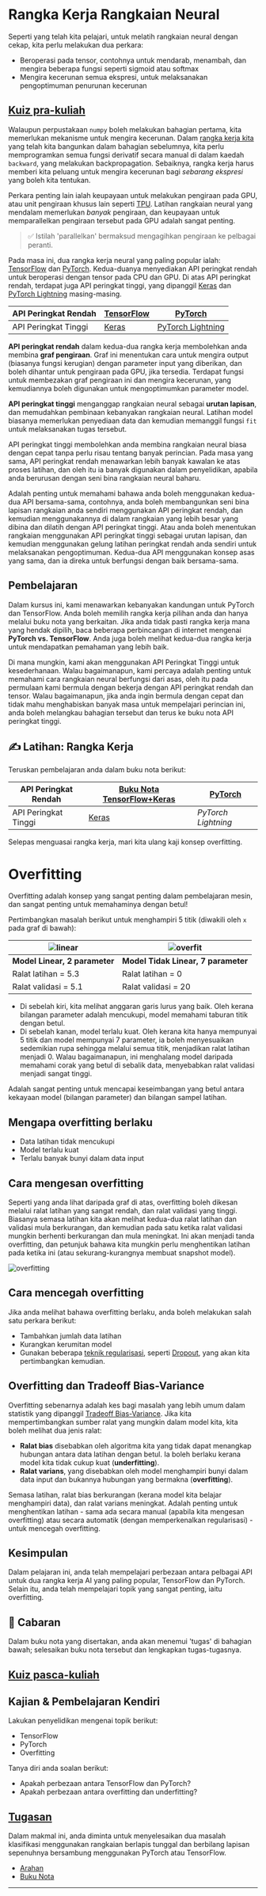 <!--
CO_OP_TRANSLATOR_METADATA:
{
  "original_hash": "ddd216f558a255260a9374008002c971",
  "translation_date": "2025-09-23T10:53:58+00:00",
  "source_file": "lessons/3-NeuralNetworks/05-Frameworks/README.md",
  "language_code": "ms"
}
-->
# Rangka Kerja Rangkaian Neural

Seperti yang telah kita pelajari, untuk melatih rangkaian neural dengan cekap, kita perlu melakukan dua perkara:

* Beroperasi pada tensor, contohnya untuk mendarab, menambah, dan mengira beberapa fungsi seperti sigmoid atau softmax
* Mengira kecerunan semua ekspresi, untuk melaksanakan pengoptimuman penurunan kecerunan

## [Kuiz pra-kuliah](https://ff-quizzes.netlify.app/en/ai/quiz/9)

Walaupun perpustakaan `numpy` boleh melakukan bahagian pertama, kita memerlukan mekanisme untuk mengira kecerunan. Dalam [rangka kerja kita](../04-OwnFramework/OwnFramework.ipynb) yang telah kita bangunkan dalam bahagian sebelumnya, kita perlu memprogramkan semua fungsi derivatif secara manual di dalam kaedah `backward`, yang melakukan backpropagation. Sebaiknya, rangka kerja harus memberi kita peluang untuk mengira kecerunan bagi *sebarang ekspresi* yang boleh kita tentukan.

Perkara penting lain ialah keupayaan untuk melakukan pengiraan pada GPU, atau unit pengiraan khusus lain seperti [TPU](https://en.wikipedia.org/wiki/Tensor_Processing_Unit). Latihan rangkaian neural yang mendalam memerlukan *banyak* pengiraan, dan keupayaan untuk memparallelkan pengiraan tersebut pada GPU adalah sangat penting.

> ✅ Istilah 'parallelkan' bermaksud mengagihkan pengiraan ke pelbagai peranti.

Pada masa ini, dua rangka kerja neural yang paling popular ialah: [TensorFlow](http://TensorFlow.org) dan [PyTorch](https://pytorch.org/). Kedua-duanya menyediakan API peringkat rendah untuk beroperasi dengan tensor pada CPU dan GPU. Di atas API peringkat rendah, terdapat juga API peringkat tinggi, yang dipanggil [Keras](https://keras.io/) dan [PyTorch Lightning](https://pytorchlightning.ai/) masing-masing.

API Peringkat Rendah | [TensorFlow](http://TensorFlow.org) | [PyTorch](https://pytorch.org/)
----------------------|-------------------------------------|--------------------------------
API Peringkat Tinggi  | [Keras](https://keras.io/)         | [PyTorch Lightning](https://pytorchlightning.ai/)

**API peringkat rendah** dalam kedua-dua rangka kerja membolehkan anda membina **graf pengiraan**. Graf ini menentukan cara untuk mengira output (biasanya fungsi kerugian) dengan parameter input yang diberikan, dan boleh dihantar untuk pengiraan pada GPU, jika tersedia. Terdapat fungsi untuk membezakan graf pengiraan ini dan mengira kecerunan, yang kemudiannya boleh digunakan untuk mengoptimumkan parameter model.

**API peringkat tinggi** menganggap rangkaian neural sebagai **urutan lapisan**, dan memudahkan pembinaan kebanyakan rangkaian neural. Latihan model biasanya memerlukan penyediaan data dan kemudian memanggil fungsi `fit` untuk melaksanakan tugas tersebut.

API peringkat tinggi membolehkan anda membina rangkaian neural biasa dengan cepat tanpa perlu risau tentang banyak perincian. Pada masa yang sama, API peringkat rendah menawarkan lebih banyak kawalan ke atas proses latihan, dan oleh itu ia banyak digunakan dalam penyelidikan, apabila anda berurusan dengan seni bina rangkaian neural baharu.

Adalah penting untuk memahami bahawa anda boleh menggunakan kedua-dua API bersama-sama, contohnya, anda boleh membangunkan seni bina lapisan rangkaian anda sendiri menggunakan API peringkat rendah, dan kemudian menggunakannya di dalam rangkaian yang lebih besar yang dibina dan dilatih dengan API peringkat tinggi. Atau anda boleh menentukan rangkaian menggunakan API peringkat tinggi sebagai urutan lapisan, dan kemudian menggunakan gelung latihan peringkat rendah anda sendiri untuk melaksanakan pengoptimuman. Kedua-dua API menggunakan konsep asas yang sama, dan ia direka untuk berfungsi dengan baik bersama-sama.

## Pembelajaran

Dalam kursus ini, kami menawarkan kebanyakan kandungan untuk PyTorch dan TensorFlow. Anda boleh memilih rangka kerja pilihan anda dan hanya melalui buku nota yang berkaitan. Jika anda tidak pasti rangka kerja mana yang hendak dipilih, baca beberapa perbincangan di internet mengenai **PyTorch vs. TensorFlow**. Anda juga boleh melihat kedua-dua rangka kerja untuk mendapatkan pemahaman yang lebih baik.

Di mana mungkin, kami akan menggunakan API Peringkat Tinggi untuk kesederhanaan. Walau bagaimanapun, kami percaya adalah penting untuk memahami cara rangkaian neural berfungsi dari asas, oleh itu pada permulaan kami bermula dengan bekerja dengan API peringkat rendah dan tensor. Walau bagaimanapun, jika anda ingin bermula dengan cepat dan tidak mahu menghabiskan banyak masa untuk mempelajari perincian ini, anda boleh melangkau bahagian tersebut dan terus ke buku nota API peringkat tinggi.

## ✍️ Latihan: Rangka Kerja

Teruskan pembelajaran anda dalam buku nota berikut:

API Peringkat Rendah | [Buku Nota TensorFlow+Keras](IntroKerasTF.ipynb) | [PyTorch](IntroPyTorch.ipynb)
----------------------|-------------------------------------|--------------------------------
API Peringkat Tinggi  | [Keras](IntroKeras.ipynb)         | *PyTorch Lightning*

Selepas menguasai rangka kerja, mari kita ulang kaji konsep overfitting.

# Overfitting

Overfitting adalah konsep yang sangat penting dalam pembelajaran mesin, dan sangat penting untuk memahaminya dengan betul!

Pertimbangkan masalah berikut untuk menghampiri 5 titik (diwakili oleh `x` pada graf di bawah):

![linear](../../../../../translated_images/overfit1.f24b71c6f652e59e6bed7245ffbeaecc3ba320e16e2221f6832b432052c4da43.ms.jpg) | ![overfit](../../../../../translated_images/overfit2.131f5800ae10ca5e41d12a411f5f705d9ee38b1b10916f284b787028dd55cc1c.ms.jpg)
-------------------------|--------------------------
**Model Linear, 2 parameter** | **Model Tidak Linear, 7 parameter**
Ralat latihan = 5.3 | Ralat latihan = 0
Ralat validasi = 5.1 | Ralat validasi = 20

* Di sebelah kiri, kita melihat anggaran garis lurus yang baik. Oleh kerana bilangan parameter adalah mencukupi, model memahami taburan titik dengan betul.
* Di sebelah kanan, model terlalu kuat. Oleh kerana kita hanya mempunyai 5 titik dan model mempunyai 7 parameter, ia boleh menyesuaikan sedemikian rupa sehingga melalui semua titik, menjadikan ralat latihan menjadi 0. Walau bagaimanapun, ini menghalang model daripada memahami corak yang betul di sebalik data, menyebabkan ralat validasi menjadi sangat tinggi.

Adalah sangat penting untuk mencapai keseimbangan yang betul antara kekayaan model (bilangan parameter) dan bilangan sampel latihan.

## Mengapa overfitting berlaku

  * Data latihan tidak mencukupi
  * Model terlalu kuat
  * Terlalu banyak bunyi dalam data input

## Cara mengesan overfitting

Seperti yang anda lihat daripada graf di atas, overfitting boleh dikesan melalui ralat latihan yang sangat rendah, dan ralat validasi yang tinggi. Biasanya semasa latihan kita akan melihat kedua-dua ralat latihan dan validasi mula berkurangan, dan kemudian pada satu ketika ralat validasi mungkin berhenti berkurangan dan mula meningkat. Ini akan menjadi tanda overfitting, dan petunjuk bahawa kita mungkin perlu menghentikan latihan pada ketika ini (atau sekurang-kurangnya membuat snapshot model).

![overfitting](../../../../../translated_images/Overfitting.408ad91cd90b4371d0a81f4287e1409c359751adeb1ae450332af50e84f08c3e.ms.png)

## Cara mencegah overfitting

Jika anda melihat bahawa overfitting berlaku, anda boleh melakukan salah satu perkara berikut:

 * Tambahkan jumlah data latihan
 * Kurangkan kerumitan model
 * Gunakan beberapa [teknik regularisasi](../../4-ComputerVision/08-TransferLearning/TrainingTricks.md), seperti [Dropout](../../4-ComputerVision/08-TransferLearning/TrainingTricks.md#Dropout), yang akan kita pertimbangkan kemudian.

## Overfitting dan Tradeoff Bias-Variance

Overfitting sebenarnya adalah kes bagi masalah yang lebih umum dalam statistik yang dipanggil [Tradeoff Bias-Variance](https://en.wikipedia.org/wiki/Bias%E2%80%93variance_tradeoff). Jika kita mempertimbangkan sumber ralat yang mungkin dalam model kita, kita boleh melihat dua jenis ralat:

* **Ralat bias** disebabkan oleh algoritma kita yang tidak dapat menangkap hubungan antara data latihan dengan betul. Ia boleh berlaku kerana model kita tidak cukup kuat (**underfitting**).
* **Ralat varians**, yang disebabkan oleh model menghampiri bunyi dalam data input dan bukannya hubungan yang bermakna (**overfitting**).

Semasa latihan, ralat bias berkurangan (kerana model kita belajar menghampiri data), dan ralat varians meningkat. Adalah penting untuk menghentikan latihan - sama ada secara manual (apabila kita mengesan overfitting) atau secara automatik (dengan memperkenalkan regularisasi) - untuk mencegah overfitting.

## Kesimpulan

Dalam pelajaran ini, anda telah mempelajari perbezaan antara pelbagai API untuk dua rangka kerja AI yang paling popular, TensorFlow dan PyTorch. Selain itu, anda telah mempelajari topik yang sangat penting, iaitu overfitting.

## 🚀 Cabaran

Dalam buku nota yang disertakan, anda akan menemui 'tugas' di bahagian bawah; selesaikan buku nota tersebut dan lengkapkan tugas-tugasnya.

## [Kuiz pasca-kuliah](https://ff-quizzes.netlify.app/en/ai/quiz/10)

## Kajian & Pembelajaran Kendiri

Lakukan penyelidikan mengenai topik berikut:

- TensorFlow
- PyTorch
- Overfitting

Tanya diri anda soalan berikut:

- Apakah perbezaan antara TensorFlow dan PyTorch?
- Apakah perbezaan antara overfitting dan underfitting?

## [Tugasan](lab/README.md)

Dalam makmal ini, anda diminta untuk menyelesaikan dua masalah klasifikasi menggunakan rangkaian berlapis tunggal dan berbilang lapisan sepenuhnya bersambung menggunakan PyTorch atau TensorFlow.

* [Arahan](lab/README.md)
* [Buku Nota](lab/LabFrameworks.ipynb)

---

